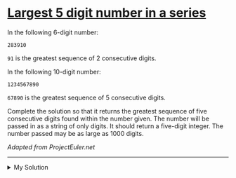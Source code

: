 # [Largest 5 digit number in a series](https://www.codewars.com/kata/51675d17e0c1bed195000001)

In the following 6-digit number:

```
283910
```

`91` is the greatest sequence of 2 consecutive digits.

In the following 10-digit number:

```
1234567890
```

`67890` is the greatest sequence of 5 consecutive digits.

Complete the solution so that it returns the greatest sequence of five consecutive digits found within the number given. The number will be passed in as a string of only digits. It should return a five-digit integer. The number passed may be as large as 1000 digits.

_Adapted from ProjectEuler.net_

---

<details><summary>My Solution</summary>

```js
function solution(digits) {
  let largestNum = 0

  for (let i = 0; i < digits.length - 4; i++) {
    largestNum = Math.max(+digits.slice(i, i + 5), +largestNum)
  }

  return largestNum
}
```

</details>
